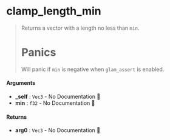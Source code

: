 # clamp\_length\_min

>  Returns a vector with a length no less than `min`.
>  # Panics
>  Will panic if `min` is negative when `glam_assert` is enabled.

#### Arguments

- **\_self** : `Vec3` \- No Documentation 🚧
- **min** : `f32` \- No Documentation 🚧

#### Returns

- **arg0** : `Vec3` \- No Documentation 🚧